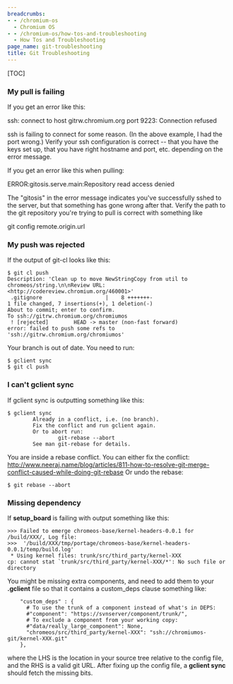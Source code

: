 ```yaml
---
breadcrumbs:
- - /chromium-os
  - Chromium OS
- - /chromium-os/how-tos-and-troubleshooting
  - How Tos and Troubleshooting
page_name: git-troubleshooting
title: Git Troubleshooting
---
```


[TOC]

### My pull is failing

If you get an error like this:

ssh: connect to host gitrw.chromium.org port 9223: Connection refused

ssh is failing to connect for some reason. (In the above example, I had the port
wrong.) Verify your ssh configuration is correct -- that you have the keys set
up, that you have right hostname and port, etc. depending on the error message.

If you get an error like this when pulling:

ERROR:gitosis.serve.main:Repository read access denied

The "gitosis" in the error message indicates you've successfully sshed to the
server, but that something has gone wrong after that. Verify the path to the git
repository you're trying to pull is correct with something like

git config remote.origin.url

### My push was rejected

If the output of git-cl looks like this:

```none
$ git cl push
Description: 'Clean up to move NewStringCopy from util to chromeos/string.\n\nReview URL: <http://codereview.chromium.org/460001>'
 .gitignore                    |    8 +++++++-
1 file changed, 7 insertions(+), 1 deletion(-)
About to commit; enter to confirm.
To ssh://gitrw.chromium.org/chromiumos
 ! [rejected]        HEAD -> master (non-fast forward)
error: failed to push some refs to 'ssh://gitrw.chromium.org/chromiumos'
```

Your branch is out of date. You need to run:

```none
$ gclient sync
$ git cl push
```

### I can't gclient sync

If gclient sync is outputting something like this:

```none
$ gclient sync
        Already in a conflict, i.e. (no branch).
        Fix the conflict and run gclient again.
        Or to abort run:
                git-rebase --abort
        See man git-rebase for details.
```

You are inside a rebase conflict. You can either fix the conflict:
<http://www.neeraj.name/blog/articles/811-how-to-resolve-git-merge-conflict-caused-while-doing-git-rebase>
Or undo the rebase:

```none
$ git rebase --abort
```

### Missing dependency

If **setup_board** is failing with output something like this:

```none
>>> Failed to emerge chromeos-base/kernel-headers-0.0.1 for /build/XXX/, Log file:
>>>  '/build/XXX/tmp/portage/chromeos-base/kernel-headers-0.0.1/temp/build.log'
 * Using kernel files: trunk/src/third_party/kernel-XXX
cp: cannot stat `trunk/src/third_party/kernel-XXX/*': No such file or directory
```

You might be missing extra components, and need to add them to your **.gclient**
file so that it contains a custom_deps clause something like:

```none
    "custom_deps" : {
      # To use the trunk of a component instead of what's in DEPS:
      #"component": "https://svnserver/component/trunk/",
      # To exclude a component from your working copy:
      #"data/really_large_component": None,
      "chromeos/src/third_party/kernel-XXX": "ssh://chromiumos-git/kernel-XXX.git"
    },
```

where the LHS is the location in your source tree relative to the config file,
and the RHS is a valid git URL. After fixing up the config file, a **gclient
sync** should fetch the missing bits.
